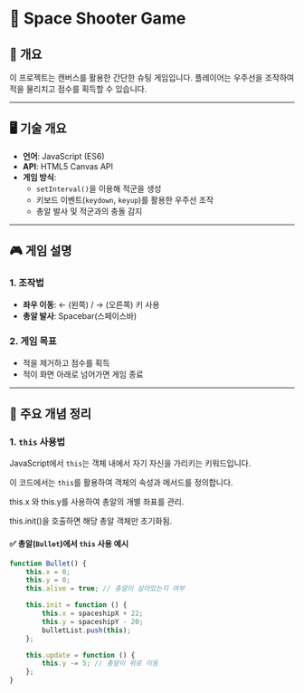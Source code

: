 # 🚀 Space Shooter Game

## 📌 개요
이 프로젝트는 캔버스를 활용한 간단한 슈팅 게임입니다.
플레이어는 우주선을 조작하여 적을 물리치고 점수를 획득할 수 있습니다.

---

## 🖥️ 기술 개요
- **언어**: JavaScript (ES6)
- **API**: HTML5 Canvas API
- **게임 방식**:
  - `setInterval()`을 이용해 적군을 생성
  - 키보드 이벤트(`keydown`, `keyup`)를 활용한 우주선 조작
  - 총알 발사 및 적군과의 충돌 감지

---

## 🎮 게임 설명
### **1. 조작법**
- **좌우 이동**: ← (왼쪽) / → (오른쪽) 키 사용
- **총알 발사**: Spacebar(스페이스바)

### **2. 게임 목표**
- 적을 제거하고 점수를 획득
- 적이 화면 아래로 넘어가면 게임 종료

---

## 📜 주요 개념 정리

### **1. `this` 사용법**
JavaScript에서 `this`는 객체 내에서 자기 자신을 가리키는 키워드입니다.

이 코드에서는 `this`를 활용하여 객체의 속성과 메서드를 정의합니다.

this.x 와 this.y를 사용하여 총알의 개별 좌표를 관리.

this.init()을 호출하면 해당 총알 객체만 초기화됨.


#### ✅ **총알(`Bullet`)에서 `this` 사용 예시**
```js
function Bullet() {
    this.x = 0;
    this.y = 0;
    this.alive = true; // 총알이 살아있는지 여부

    this.init = function () {
        this.x = spaceshipX + 22;
        this.y = spaceshipY - 20;
        bulletList.push(this);
    };

    this.update = function () {
        this.y -= 5; // 총알이 위로 이동
    };
}
```
